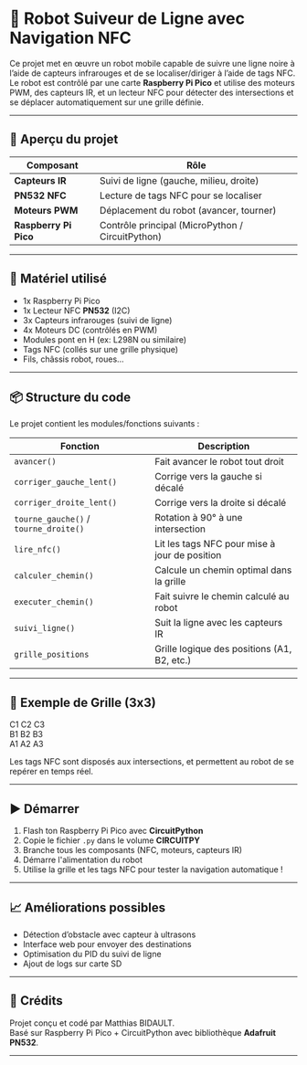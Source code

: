 # 🚗 Robot Suiveur de Ligne avec Navigation NFC

Ce projet met en œuvre un robot mobile capable de suivre une ligne noire à l’aide de capteurs infrarouges et de se localiser/diriger à l’aide de tags NFC. Le robot est contrôlé par une carte **Raspberry Pi Pico** et utilise des moteurs PWM, des capteurs IR, et un lecteur NFC pour détecter des intersections et se déplacer automatiquement sur une grille définie.

---

## 📸 Aperçu du projet

| Composant         | Rôle                                       |
|------------------|--------------------------------------------|
| **Capteurs IR**   | Suivi de ligne (gauche, milieu, droite)   |
| **PN532 NFC**     | Lecture de tags NFC pour se localiser     |
| **Moteurs PWM**   | Déplacement du robot (avancer, tourner)   |
| **Raspberry Pi Pico** | Contrôle principal (MicroPython / CircuitPython) |

---

## 🔧 Matériel utilisé

- 1x Raspberry Pi Pico  
- 1x Lecteur NFC **PN532** (I2C)
- 3x Capteurs infrarouges (suivi de ligne)
- 4x Moteurs DC (contrôlés en PWM)
- Modules pont en H (ex: L298N ou similaire)
- Tags NFC (collés sur une grille physique)
- Fils, châssis robot, roues...

---

## 📦 Structure du code

Le projet contient les modules/fonctions suivants :

| Fonction                   | Description                                         |
|---------------------------|-----------------------------------------------------|
| `avancer()`               | Fait avancer le robot tout droit                   |
| `corriger_gauche_lent()`  | Corrige vers la gauche si décalé                   |
| `corriger_droite_lent()`  | Corrige vers la droite si décalé                   |
| `tourne_gauche()` / `tourne_droite()` | Rotation à 90° à une intersection    |
| `lire_nfc()`              | Lit les tags NFC pour mise à jour de position      |
| `calculer_chemin()`       | Calcule un chemin optimal dans la grille           |
| `executer_chemin()`       | Fait suivre le chemin calculé au robot             |
| `suivi_ligne()`           | Suit la ligne avec les capteurs IR                 |
| `grille_positions`        | Grille logique des positions (A1, B2, etc.)        |

---

## 🧭 Exemple de Grille (3x3)

C1 C2 C3  
B1 B2 B3  
A1 A2 A3  


Les tags NFC sont disposés aux intersections, et permettent au robot de se repérer en temps réel.

---

## ▶️ Démarrer

1. Flash ton Raspberry Pi Pico avec **CircuitPython**
2. Copie le fichier `.py` dans le volume **CIRCUITPY**
3. Branche tous les composants (NFC, moteurs, capteurs IR)
4. Démarre l'alimentation du robot
5. Utilise la grille et les tags NFC pour tester la navigation automatique !

---

## 📈 Améliorations possibles

- Détection d’obstacle avec capteur à ultrasons
- Interface web pour envoyer des destinations
- Optimisation du PID du suivi de ligne
- Ajout de logs sur carte SD

---

## 🧠 Crédits

Projet conçu et codé par Matthias BIDAULT.  
Basé sur Raspberry Pi Pico + CircuitPython avec bibliothèque **Adafruit PN532**.

---

